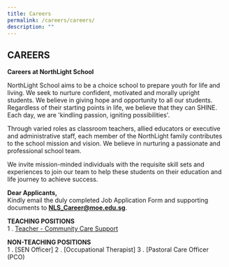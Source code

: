 ```yaml
---
title: Careers
permalink: /careers/careers/
description: ""
---
```

## CAREERS

**Careers at NorthLight School**

NorthLight School aims to be a choice school to prepare youth for life and living. We seek to nurture confident, motivated and morally upright students. We believe in giving hope and opportunity to all our students. Regardless of their starting points in life, we believe that they can SHINE. Each day, we are 'kindling passion, igniting possibilities'.

Through varied roles as classroom teachers, allied educators or executive and administrative staff, each member of the NorthLight family contributes to the school mission and vision. We believe in nurturing a passionate and professional school team.

We invite mission-minded individuals with the requisite skill sets and experiences to join our team to help these students on their education and life journey to achieve success.

**Dear Applicants,** <br>
Kindly email the duly completed Job Application Form and supporting documents to **[NLS\_Career@moe.edu.sg](mailto:nls_career@moe.edu.sg)**.

**TEACHING POSITIONS**<br>
1 \. [Teacher - Community Care Support](/community-care-support/)

**NON-TEACHING POSITIONS**<br>
1 \. [SEN Officer]
2 \. [Occupational Therapist]
3 \. [Pastoral Care Officer (PCO)